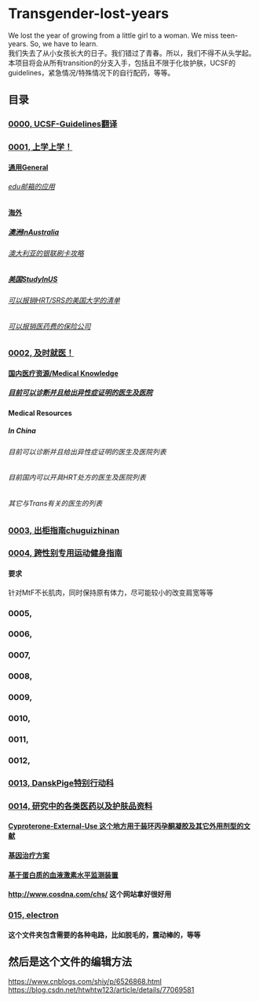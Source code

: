 # Transgender-lost-years
We lost the year of growing from a little girl to a woman. We miss teen-years. So, we have to learn.<br>
我们失去了从小女孩长大的日子。我们错过了青春。所以，我们不得不从头学起。<br>
本项目将会从所有transition的分支入手，包括且不限于化妆护肤，UCSF的guidelines，紧急情况/特殊情况下的自行配药，等等。<br>

 目录
------------------------
### [0000, UCSF-Guidelines翻译](0000-UCSF-Guidelines)  <br>

### [0001, 上学上学！](0001)  <br>

#### [通用General](0001/General) <br>
###### [edu邮箱的应用](0001/General/edu邮箱及学生相关福利.md) <br>

#### [海外](0001/Haiwai) <br>

##### [澳洲InAustralia](0001/Haiwai/InAustralia) <br>

###### [澳大利亚的银联刷卡攻略](0001/Haiwai/InAustralia/澳大利亚的银联支付攻略.md) <br>

##### [美国StudyInUS](0001/Haiwai/StudyInUS) <br>

###### [可以报销HRT/SRS的美国大学的清单](0001/Haiwai/StudyInUS/可以报销HRT&SRS的美国大学的清单.md) <br>

###### [可以报销医药费的保险公司](0001/Haiwai/free-text-book-download.md) <br>

### [0002, 及时就医！](0002) <br>

#### [国内医疗资源/Medical Knowledge](0002/Medical%20Resources%20in%20China) <br>

##### [目前可以诊断并且给出异性症证明的医生及医院](0002/Medical%20Resources%20in%20China/目前与易性症有关的医生及医院.md) <br>
#### Medical Resources <br>

##### In China <br>

###### 目前可以诊断并且给出异性症证明的医生及医院列表 <br>

###### 目前国内可以开具HRT处方的医生及医院列表 <br>
###### 其它与Trans有关的医生的列表 <br>

### [0003, 出柜指南chuguizhinan](0003chuguizhinan) <br>
### [0004, 跨性别专用运动健身指南](0004buybuybuy) <br>
#### 要求 <br>
针对MtF不长肌肉，同时保持原有体力，尽可能较小的改变肩宽等等 <br>

### 0005, <br>
### 0006, <br>
### 0007, <br>
### 0008, <br>
### 0009, <br>
### 0010, <br>
### 0011, <br>
### 0012, <br>
### [0013, DanskPige特别行动科](0013DanskPigeSpecialGrope) <br>
### [0014, 研究中的各类医药以及护肤品资料](0014) <br>
#### [Cyproterone-External-Use 这个地方用于装环丙孕酮凝胶及其它外用剂型的文献](0014/Cyproterone-External-Use) <br>
#### [基因治疗方案](0014/Biochemistry) <br>
#### [基于蛋白质的血液激素水平监测装置](0014/Bioelectrical-engneering) <br>
#### http://www.cosdna.com/chs/ 这个网站拿好很好用
### [015, electron](0015electron) <br>
#### 这个文件夹包含需要的各种电路，比如脱毛的，震动棒的，等等 <br>

然后是这个文件的编辑方法
--------------------
https://www.cnblogs.com/shiy/p/6526868.html  <br>
https://blog.csdn.net/htwhtw123/article/details/77069581  <br>
